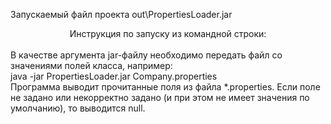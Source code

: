 Запускаемый файл проекта out\PropertiesLoader.jar<br>
 <center>Инструкция по запуску из командной строки: </center> <br>
В качестве аргумента jar-файлу необходимо передать файл со значениями полей класса, например:<br>
java -jar PropertiesLoader.jar Company.properties<br>
Программа выводит прочитанные поля из файла *.properties. Если поле не задано или некорректно задано (и при этом не имеет значения по умолчанию), то выводится null.

